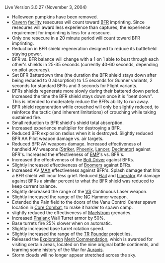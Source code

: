 Live Version 3.0.27 (November 3, 2004)

- Halloween pumpkins have been removed.
- [Cavern](../Cavern.md) [facility](Facility.md) resecures will count toward
  [BFR](../vehicles/BattleFrame_Robotics.md) imprinting. Since resecures will
  award less experience than captures, the experience requirement for imprinting
  is less for a resecure.
- Only one resecure in a 20 minute period will count toward BFR imprinting.
- Reduction in BFR shield regeneration designed to reduce its battlefield
  staying power.
- BFR vs. BFR balance will change with a 1 on 1 able to bust through each
  other's shields in 25-35 seconds (currently 40-60 seconds, depending on pilot
  accuracy).
- Set BFR Batterdown time (the duration the BFR shield stays down after being
  reduced to 0 absorption) to 1.5 seconds for Gunner variants, 2 seconds for
  standard BFRs and 3 seconds for Flight variants.
- BFRs shields regenerate more slowly during their battered down period.
  Increased the time the BFR shield stays down once it is "beat down". This is
  intended to moderately reduce the BFRs ability to run away.
- BFR shield regeneration while crouched will only be slightly reduced, to
  reinforce the tactic (and inherent limitations) of crouching while taking
  sustained fire.
- Small reduction to BFR shield's shield total absorption.
- Increased experience multiplier for destroying a BFR.
- Reduced BFR explosion radius when it is destroyed. Slightly reduced BFR AA
  Pilot weapon damage vs. air targets.
- Reduced BFR AV weapons damage. Increased effectiveness of handheld AV weapons
  ([Striker](../weapons/Striker.md), [Phoenix](../weapons/Phoenix.md),
  [Lancer](../weapons/Lancer.md), [Decimator](../weapons/Decimator.md)) against
  BFR's. Increased the effectiveness of [EMP](../commands/EMP.md)'s vs. BFR's.
- Increased the effectiveness of the [Bolt Driver](../weapons/Bolt_Driver.md)
  against BFRs.
- Slightly increased effectiveness of
  [Boomers](../weapons/Adaptive_Construction_Engine.md#Boomer) against BFRs.
- Increased AV [MAX](../items/Mechanized_Assault_Exo-Suit.md) effectiveness
  against BFR's. Splash damage that hits a BFR shield will incur less grief.
  Reduced [Flail](../items/Flail.md) and [Liberator](../vehicles/Liberator.md)
  AV damage against BFRs a similar percent to what the BFR shield was reduced to
  keep current balance.
- Slightly decreased the range of the [VS](../VS.md) Continuous Laser weapon.
- Slightly increased the range of the [NC](../etc/New_Conglomerate.md) Hammer
  weapon.
- Extended the Pain field to the doors of the Vanu Control Center spawn location
  in [Core Combat](../items/Core_Combat.md), to make it harder to spawn camp.
- slightly reduced the effectiveness of [Maelstrom](../Maelstrom.md) grenades.
- Increased [Phalanx](../items/Phalanx.md) Wall Turret armor by 50%.
- Base turrets fire 25% slower when on automatic.
- Slightly increased base turret rotation speed.
- Slightly increased the range of the [TR](../etc/Terran_Republic.md)
  [Pounder](../items/Pounder.md) projectiles.
- Released the [Exploration](../merits/Exploration.md)
  [Merit Commendation](../Merit_Commendation.md), which is awarded for visiting
  certain areas, located on the nine original battle continents, and learning
  some history of the War for [Auraxis](../locations/Auraxis.md).
- Storm clouds will no longer appear stretched across the sky.

<!--[category:Patches](category:Patches.md)-->
